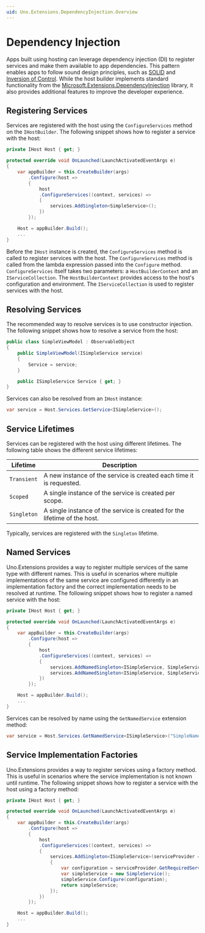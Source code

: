 ```yaml
---
uid: Uno.Extensions.DependencyInjection.Overview
---
```


# Dependency Injection

Apps built using hosting can leverage dependency injection (DI) to register services and make them available to app dependencies. This pattern enables apps to follow sound design principles, such as [SOLID](https://en.wikipedia.org/wiki/SOLID) and [Inversion of Control](https://en.wikipedia.org/wiki/Inversion_of_control). While the host builder implements standard functionality from the [Microsoft.Extensions.DependencyInjection](https://www.nuget.org/packages/Microsoft.Extensions.DependencyInjection) library, it also provides additional features to improve the developer experience.

## Registering Services

Services are registered with the host using the `ConfigureServices` method on the `IHostBuilder`. The following snippet shows how to register a service with the host:

```csharp
private IHost Host { get; }

protected override void OnLaunched(LaunchActivatedEventArgs e)
{
    var appBuilder = this.CreateBuilder(args)
        .Configure(host =>
        {
            host
            .ConfigureServices((context, services) =>
            {
                services.AddSingleton<SimpleService>();
            })
        });

    Host = appBuilder.Build();
    ...
}
```

Before the `IHost` instance is created, the `ConfigureServices` method is called to register services with the host. The `ConfigureServices` method is called from the lambda expression passed into the `Configure` method. `ConfigureServices` itself takes two parameters: a `HostBuilderContext` and an `IServiceCollection`. The `HostBuilderContext` provides access to the host's configuration and environment. The `IServiceCollection` is used to register services with the host.

## Resolving Services

The recommended way to resolve services is to use constructor injection. The following snippet shows how to resolve a service from the host:

```csharp
public class SimpleViewModel : ObservableObject
{
    public SimpleViewModel(ISimpleService service)
    {
        Service = service;
    }

    public ISimpleService Service { get; }
}
```

Services can also be resolved from an `IHost` instance:

```csharp
var service = Host.Services.GetService<ISimpleService>();
```

## Service Lifetimes

Services can be registered with the host using different lifetimes. The following table shows the different service lifetimes:

| Lifetime | Description |
|----------|-------------|
| `Transient` | A new instance of the service is created each time it is requested. |
| `Scoped` | A single instance of the service is created per scope. |
| `Singleton` | A single instance of the service is created for the lifetime of the host. |

Typically, services are registered with the `Singleton` lifetime.

## Named Services

Uno.Extensions provides a way to register multiple services of the same type with different names. This is useful in scenarios where multiple implementations of the same service are configured differently in an implementation factory and the correct implementation needs to be resolved at runtime. The following snippet shows how to register a named service with the host:

```csharp
private IHost Host { get; }

protected override void OnLaunched(LaunchActivatedEventArgs e)
{
    var appBuilder = this.CreateBuilder(args)
        .Configure(host =>
        {
            host
            .ConfigureServices((context, services) =>
            {
                services.AddNamedSingleton<ISimpleService, SimpleService>("SimpleNamedServiceOne");
                services.AddNamedSingleton<ISimpleService, SimpleService>("SimpleNamedServiceTwo");
            })
        });

    Host = appBuilder.Build();
    ...
}
```

Services can be resolved by name using the `GetNamedService` extension method:

```csharp
var service = Host.Services.GetNamedService<ISimpleService>("SimpleNamedServiceOne");
```

## Service Implementation Factories

Uno.Extensions provides a way to register services using a factory method. This is useful in scenarios where the service implementation is not known until runtime. The following snippet shows how to register a service with the host using a factory method:

```csharp
private IHost Host { get; }

protected override void OnLaunched(LaunchActivatedEventArgs e)
{
    var appBuilder = this.CreateBuilder(args)
        .Configure(host =>
        {
            host
            .ConfigureServices((context, services) =>
            {
                services.AddSingleton<ISimpleService>(serviceProvider =>
                {
                    var configuration = serviceProvider.GetRequiredService<IConfiguration>();
                    var simpleService = new SimpleService();
                    simpleService.Configure(configuration);
                    return simpleService;
                });
            })
        });

    Host = appBuilder.Build();
    ...
}
```
